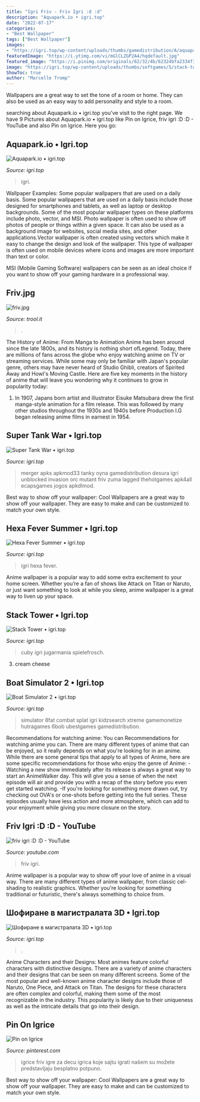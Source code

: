 ```yaml
---
title: "Igri Friv - Friv Igri :d :d"
description: "Aquapark.io • igri.top"
date: "2022-07-17"
categories:
- "Best Wallpaper"
tags: ["Best Wallpaper"]
images:
- "https://igri.top/wp-content/uploads/thumbs/gamedistribution/A/aquaparkio.jpeg"
featuredImage: "https://i.ytimg.com/vi/mGlCLZGP2A4/hqdefault.jpg"
featured_image: "https://i.pinimg.com/originals/62/32/4b/62324bfa2334f36d1d678393ea8f6642.png"
image: "https://igri.top/wp-content/uploads/thumbs/softgames/S/stack-tower.jpg"
ShowToc: true
author: "Marcelle Tromp"
---
```



Wallpapers are a great way to set the tone of a room or home. They can also be used as an easy way to add personality and style to a room.

	

		
searching about Aquapark.io • igri.top you've visit to the right page. We have 9 Pictures about Aquapark.io • igri.top like Pin on Igrice, friv igri :D :D - YouTube and also Pin on Igrice. Here you go:
		
    
## Aquapark.io • Igri.top

<img loading=lazy src="https://igri.top/wp-content/uploads/thumbs/gamedistribution/A/aquaparkio.jpeg" onerror="this.onerror=null;this.src='https://tse1.mm.bing.net/th?id=OIP.-4hpZJfy7_4_f8NYbxN6cgHaHa&amp;pid=15.1';" alt="Aquapark.io • igri.top">

_Source: igri.top_

>igri. 

	

Wallpaper Examples: Some popular wallpapers that are used on a daily basis.
Some popular wallpapers that are used on a daily basis include those designed for smartphones and tablets, as well as laptop or desktop backgrounds. Some of the most popular wallpaper types on these platforms include photo, vector, and MSI. 
Photo wallpaper is often used to show off photos of people or things within a given space. It can also be used as a background image for websites, social media sites, and other applications.Vector wallpaper is often created using vectors which make it easy to change the design and look of the wallpaper. This type of wallpaper is often used on mobile devices where icons and images are more important than text or color. 

MSI (Mobile Gaming Software) wallpapers can be seen as an ideal choice if you want to show off your gaming hardware in a professional way.

    
## Friv.jpg

<img loading=lazy src="https://www.trool.it/sites/default/files/images/friv.jpg" onerror="this.onerror=null;this.src='https://tse1.mm.bing.net/th?id=OIP.snyjuwhcOSeaNbQ52Nzw-QHaDO&amp;pid=15.1';" alt="friv.jpg">

_Source: trool.it_

>. 

	

The History of Anime: From Manga to Animation
Anime has been around since the late 1800s, and its history is nothing short ofLegend. Today, there are millions of fans across the globe who enjoy watching anime on TV or streaming services. While some may only be familiar with Japan's popular genre, others may have never heard of Studio Ghibli, creators of Spirited Away and Howl's Moving Castle. Here are five key moments in the history of anime that will leave you wondering why it continues to grow in popularity today:
1) In 1907, Japans born artist and illustrator Eisuke Matsubara drew the first manga-style animation for a film release. This was followed by many other studios throughout the 1930s and 1940s before Production I.G began releasing anime films in earnest in 1954.

    
## Super Tank War • Igri.top

<img loading=lazy src="https://igri.top/wp-content/uploads/thumbs/gamedistribution/S/super-tank-war.jpeg" onerror="this.onerror=null;this.src='https://tse2.mm.bing.net/th?id=OIP.WP8WgZhvsWh9i_Er-o1G8gHaHa&amp;pid=15.1';" alt="Super Tank War • igri.top">

_Source: igri.top_

>merger apks apkmod33 tanky oyna gamedistribution desura igri unblocked invasion orc mutant friv zuma lagged thehotgames apk4all ecapsgames jogos apkdlmod. 

	

Best way to show off your wallpaper:
Cool Wallpapers are a great way to show off your wallpaper. They are easy to make and can be customized to match your own style.

    
## Hexa Fever Summer • Igri.top

<img loading=lazy src="https://igri.top/wp-content/uploads/thumbs/softgames/H/hexa-fever-summer.jpg" onerror="this.onerror=null;this.src='https://tse2.mm.bing.net/th?id=OIP.RZofvsEQ1TjvU3ro_5oKeQHaHa&amp;pid=15.1';" alt="Hexa Fever Summer • igri.top">

_Source: igri.top_

>igri hexa fever. 

	

Anime wallpaper is a popular way to add some extra excitement to your home screen. Whether you’re a fan of shows like Attack on Titan or Naruto, or just want something to look at while you sleep, anime wallpaper is a great way to liven up your space.

    
## Stack Tower • Igri.top

<img loading=lazy src="https://igri.top/wp-content/uploads/thumbs/softgames/S/stack-tower.jpg" onerror="this.onerror=null;this.src='https://tse4.mm.bing.net/th?id=OIP.bhvYJhP0_gQLQ7Y7RcLWHgHaHa&amp;pid=15.1';" alt="Stack Tower • igri.top">

_Source: igri.top_

>cuby igri jugarmania spielefrosch. 

	

3. cream cheese 

    
## Boat Simulator 2 • Igri.top

<img loading=lazy src="https://igri.top/wp-content/uploads/thumbs/gamedistribution/B/boat-simulator-2.jpeg" onerror="this.onerror=null;this.src='https://tse4.mm.bing.net/th?id=OIP.Jc_62Rey6dHQG8AqEyl0pQHaFj&amp;pid=15.1';" alt="Boat Simulator 2 • igri.top">

_Source: igri.top_

>simulator 8fat combat splat igri kidzsearch xtreme gamemonetize hutragames 6bob ubestgames gamedistribution. 

	

Recommendations for watching anime: You can
Recommendations for watching anime you can. There are many different types of anime that can be enjoyed, so it really depends on what you're looking for in an anime. While there are some general tips that apply to all types of Anime, here are some specific recommendations for those who enjoy the genre of Anime: 
-Watching a new show immediately after its release is always a great way to start an AnimeWalker day. This will give you a sense of when the next episode will air and provide you with a recap of the story before you even get started watching. 
-If you're looking for something more drawn out, try checking out OVA's or one-shots before getting into the full series. These episodes usually have less action and more atmosphere, which can add to your enjoyment while giving you more closure on the story.

    
## Friv Igri :D :D - YouTube

<img loading=lazy src="https://i.ytimg.com/vi/mGlCLZGP2A4/hqdefault.jpg" onerror="this.onerror=null;this.src='https://tse3.mm.bing.net/th?id=OIP.3p46McQ5vFQiCHuO_YmrvgHaFj&amp;pid=15.1';" alt="friv igri :D :D - YouTube">

_Source: youtube.com_

>friv igri. 

	

Anime wallpaper is a popular way to show off your love of anime in a visual way. There are many different types of anime wallpaper, from classic cel-shading to realistic graphics. Whether you're looking for something traditional or futuristic, there's always something to choice from.

    
## Шофиране в магистралата 3D • Igri.top

<img loading=lazy src="https://igri.top/wp-content/uploads/thumbs/gamedistribution/H/highway-racer-3d.jpeg" onerror="this.onerror=null;this.src='https://tse2.mm.bing.net/th?id=OIP.s1Z8CyfhIabHVi1C9Vz48wHaHa&amp;pid=15.1';" alt="Шофиране в магистралата 3D • igri.top">

_Source: igri.top_

>. 

	

Anime Characters and their Designs: Most animes feature colorful characters with distinctive designs.
There are a variety of anime characters and their designs that can be seen on many different screens. Some of the most popular and well-known anime character designs include those of Naruto, One Piece, and Attack on Titan. The designs for these characters are often complex and colorful, making them some of the most recognizable in the industry. This popularity is likely due to their uniqueness as well as the intricate details that go into their design.

    
## Pin On Igrice

<img loading=lazy src="https://i.pinimg.com/originals/62/32/4b/62324bfa2334f36d1d678393ea8f6642.png" onerror="this.onerror=null;this.src='https://tse3.mm.bing.net/th?id=OIP.gdRStCQRYd54uqtfBWoGkAHaCK&amp;pid=15.1';" alt="Pin on Igrice">

_Source: pinterest.com_

>igrice friv igre za decu igrica koje sajtu igrati našem su možete predstavljaju besplatno potpuno. 

	

Best way to show off your wallpaper:
Cool Wallpapers are a great way to show off your wallpaper. They are easy to make and can be customized to match your own style.


